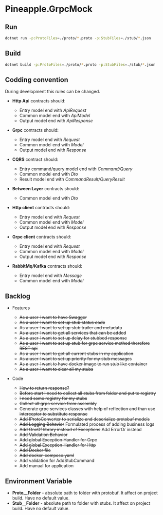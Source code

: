 # Pineapple.GrpcMock

## Run

```bash
dotnet run -p:ProtoFiles=./proto/*.proto -p:StubFiles=./stub/*.json
```

## Build

```bash
dotnet build -p:ProtoFiles=./proto/*.proto -p:StubFiles=./stub/*.json
```

## Codding convention

During development this rules can be changed.

- **Http Api** contracts should:
  - Entry model end with *ApiRequest*
  - Common model end with *ApiModel*
  - Output model end with *ApiResponse*

- **Grpc** contracts should:
  - Entry model end with *Request*
  - Common model end with *Model*
  - Output model end with *Response*

- **CQRS** contract should:
  - Entry command/query model end with *Command/Query*
  - Common model end with *Dto*
  - Result model end with *CommandResult/QueryResult*

- **Between Layer** contracts should:
  - Common model end with *Dto*

- **Http client** contracts should:
  - Entry model end with *Request*
  - Common model end with *Model*
  - Output model end with *Response*

- **Grpc client** contracts should:
  - Entry model end with *Request*
  - Common model end with *Model*
  - Output model end with *Response*

- **RabbitMq/Kafka** contracts should:
  - Entry model end with *Message*
  - Common model end with *Model*

## Backlog

- Features
  - ~~As a user I want to have Swagger~~
  - ~~As a user I want to set up stub status code~~
  - ~~As a user I want to set up stub trailer and metadata~~
  - ~~As a user I want to get all services that can be added~~
  - ~~As a user I want to set up delay for stubbed response~~
  - ~~As a user I want to set up stub for grpc service method therefore REST api~~
  - ~~As a user I want to get all current stubs in my application~~
  - ~~As a user I want to set up priority for my stub messages~~
  - ~~As a user I want to have docker image to run stub like container~~
  - ~~As a user I want to clear all my stubs~~

- Code
  - ~~How to return response?~~
  - ~~Before start I need to collect all stubs from folder and put to registry~~
  - ~~I need some registry for my stubs~~
  - ~~Collect all grpc service from assembly~~
  - ~~Generate grpc services classes with help of reflection and than use interceptor to substitute response~~
  - ~~Add IProtoConverter to serialize and deserialize protobuf models~~
  - ~~Add Logging Behavior~~ Formulated process of adding business logs
  - ~~Add OneOf library instead of Exceptions~~ Add ErrorOr instead
  - ~~Add Validation Behavior~~
  - ~~Add global Exception Handler for Grpc~~
  - ~~Add global Exception Handler for Http~~
  - ~~Add Docker file~~
  - ~~Add docker-compose.yaml~~
  - Add validation for AddStubCommand
  - Add manual for application

## Environment Variable

- **Proto__Folder** - absolute path to folder with protobuf. It affect on project build. Have no default value.
- **Stub__Folder** - absolute path to folder with stubs. It affect on project build. Have no default value.
